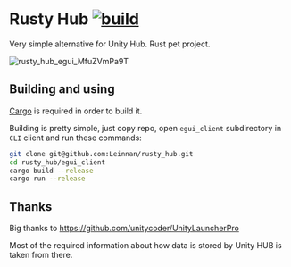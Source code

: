 # Rusty Hub [![build](https://github.com/Leinnan/rusty_hub/actions/workflows/rust.yml/badge.svg)](https://github.com/Leinnan/rusty_hub/actions/workflows/rust.yml)

Very simple alternative for Unity Hub. Rust pet project.

![rusty_hub_egui_MfuZVmPa9T](https://user-images.githubusercontent.com/13188195/192160570-44f98c74-8193-4027-b0e4-5b7b0d02157c.gif)


## Building and using

[Cargo](https://doc.rust-lang.org/cargo/getting-started/installation.html) is required in order to build it.

Building is pretty simple, just copy repo, open `egui_client` subdirectory in `CLI` client and run these commands:

```sh
git clone git@github.com:Leinnan/rusty_hub.git
cd rusty_hub/egui_client
cargo build --release
cargo run --release
```


## Thanks

Big thanks to https://github.com/unitycoder/UnityLauncherPro 

Most of the required information about how data is stored by Unity HUB is taken from there.

